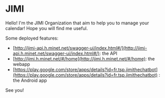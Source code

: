 # JIMI

Hello! I'm the JIMI Organization that aim to help you to manage your calendar!
Hope you will find me useful.

Some deployed features:

- [http://jimi-api.h.minet.net/swagger-ui/index.html#/](http://jimi-api.h.minet.net/swagger-ui/index.html#/): the API
- [http://jimi.h.minet.net/#/home](http://jimi.h.minet.net/#/home): the webapp
- [https://play.google.com/store/apps/details?id=fr.tsp.jimithechatbot](https://play.google.com/store/apps/details?id=fr.tsp.jimithechatbot) : the Android app

See you!
